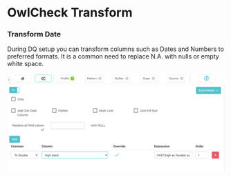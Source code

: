 # OwlCheck Transform

### Transform Date

During DQ setup you can transform columns such as Dates and Numbers to preferred formats.   It is a common need to replace N.A. with nulls or empty white space.  

![](../.gitbook/assets/screen-shot-2021-03-29-at-5.11.02-pm.png)

